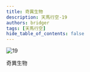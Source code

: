 ```yaml
---
title: 奇異生物
description: 天馬行空-19
authors: bridger
tags: [天馬行空]
hide_table_of_contents: false
---
```

![19](https://e.brid.pw/i/2023/08/03/ngfefh.webp)

<!-- truncate -->
奇異生物


